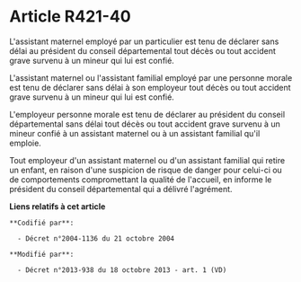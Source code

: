 # Article R421-40

L'assistant maternel employé par un particulier est tenu de déclarer sans délai au président du conseil départemental tout
décès ou tout accident grave survenu à un mineur qui lui est confié. 

L'assistant maternel ou l'assistant familial employé par une personne morale est tenu de déclarer sans délai à son employeur
tout décès ou tout accident grave survenu à un mineur qui lui est confié. 

L'employeur personne morale est tenu de déclarer au président du conseil départemental sans délai tout décès ou tout accident
grave survenu à un mineur confié à un assistant maternel ou à un assistant familial qu'il emploie. 

Tout employeur d'un assistant maternel ou d'un assistant familial qui retire un enfant, en raison d'une suspicion de risque
de danger pour celui-ci ou de comportements compromettant la qualité de l'accueil, en informe le président du conseil
départemental qui a délivré l'agrément.

**Liens relatifs à cet article**

	**Codifié par**:

	  - Décret n°2004-1136 du 21 octobre 2004

	**Modifié par**:

	  - Décret n°2013-938 du 18 octobre 2013 - art. 1 (VD)
